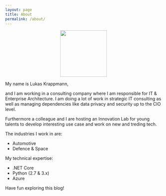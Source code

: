 ```yaml
---
layout: page
title: About
permalink: /about/
---
```


<center><img src="../docs/images/me.png" width="150" height="150"></center>

My name is Lukas Krappmann,

and I am working in a consulting company where I am responsible for IT & Enterprise Architecture.
I am doing a lot of work in strategic IT consulting as well as managing dependencies like data privacy and security up to the CIO level.

Furthermore a colleague and I are hosting an Innovation Lab for young talents to develop interesting use case and work on new and treding tech.

The industries I work in are:
- Automotive
- Defence & Space

My technical expertise:
- .NET Core
- Python (2.7 & 3.x)
- Azure

Have fun exploring this blog!
